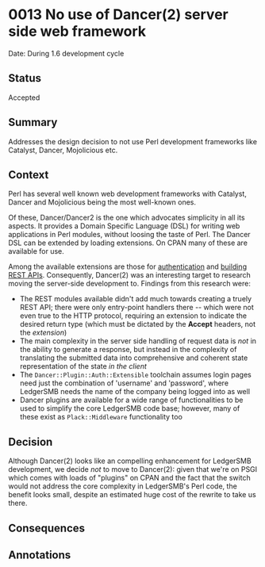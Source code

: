 # 0013 No use of Dancer(2) server side web framework

Date: During 1.6 development cycle

## Status

Accepted

## Summary

Addresses the design decision to not use Perl development frameworks
like Catalyst, Dancer, Mojolicious etc.

## Context

Perl has several well known web development frameworks with
Catalyst, Dancer and Mojolicious being the most well-known ones.

Of these, Dancer/Dancer2 is the one which advocates simplicity in
all its aspects.  It provides a Domain Specific Language (DSL) for
writing web applications in Perl modules, without loosing the taste
of Perl.  The Dancer DSL can be extended by loading extensions.  On
CPAN many of these are available for use.

Among the available extensions are those for [authentication](https://metacpan.org/search?q=dancer::plugin::auth::) and
[building REST APIs](https://metacpan.org/search?q=dancer::plugin::rest).
Consequently, Dancer(2) was an interesting target to research moving
the server-side development to.  Findings from this research were:

 * The REST modules available didn't add much towards creating a truely
   REST API; there were only entry-point handlers there -- which were
   not even true to the HTTP protocol, requiring an extension to indicate
   the desired return type (which must be dictated by the **Accept** headers,
   not the *extension*)
 * The main complexity in the server side handling of request data is
   *not* in the ability to generate a response, but instead in the complexity
   of translating the submitted data into comprehensive and coherent state
   representation of the state *in the client*
 * The `Dancer::Plugin::Auth::Extensible` toolchain assumes login pages need
   just the combination of 'username' and 'password', where LedgerSMB needs
   the name of the company being logged into as well
 * Dancer plugins are available for a wide range of functionalities to be
   used to simplify the core LedgerSMB code base; however, many of these
   exist as `Plack::Middleware` functionality too

## Decision

Although Dancer(2) looks like an compelling enhancement for LedgerSMB
development, we decide *not* to move to Dancer(2):  given that we're
on PSGI which comes with loads of "plugins" on CPAN and the fact that
the switch would not address the core complexity in LedgerSMB's Perl
code, the benefit looks small, despite an estimated huge cost of the
rewrite to take us there.

## Consequences


## Annotations
